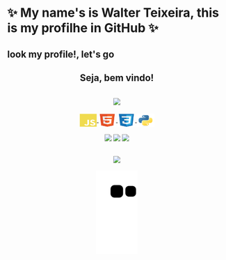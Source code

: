 


<h1>✨ My name's is Walter Teixeira, this is my profilhe in GitHub  ✨</h1>

<h2>look my profile!, let's go</h2>

<!-- 🔭 I’m currently working on ...
- 🌱 I’m currently learning ...
- 👯 I’m looking to collaborate on ...
- 🤔 I’m looking for help with ...
- 💬 Ask me about ...
- 📫 How to reach me: ...
- 😄 Pronouns: ...
- ⚡ Fun fact: ...
-->

<div align="center">
<h2> Seja, bem vindo!</h2>
</div>
</br>
<div align="center">
  <div align="center">
  <div align="center">
      <a href="https://github.com/rafaballerini">
      <!--img height="180em" src="https://github-readme-stats.vercel.app/api?username=walterteixeira&show_icons=true&theme=dracula&include_all_commits=true&count_private=true"-->
      <img height="180em" src="https://github-readme-stats.vercel.app/api/top-langs/?username=walterteixeira&layout=compact&langs_count=7&theme=dracula"/>
    </div>
    <div style="display: inline_block"><br>
      <img align="center" alt="Rafa-Js" height="30" width="40" src="https://raw.githubusercontent.com/devicons/devicon/master/icons/javascript/javascript-plain.svg">
      <img align="center" alt="Rafa-HTML" height="30" width="40" src="https://raw.githubusercontent.com/devicons/devicon/master/icons/html5/html5-original.svg">
      <img align="center" alt="Rafa-CSS" height="30" width="40" src="https://raw.githubusercontent.com/devicons/devicon/master/icons/css3/css3-original.svg">
      <img align="center" alt="Rafa-Python" height="30" width="40" src="https://raw.githubusercontent.com/devicons/devicon/master/icons/python/python-original.svg">
      
</div>
</br>

 <div align="center">
  <a href="https://instagram.com/walterteixeirasc" target="_blank"><img src="https://img.shields.io/badge/-Instagram-%23E4405F?style=for-the-badge&logo=instagram&logoColor=white" target="_blank"></a> 
      <a href = "mailto:teixeirapmsc@gmail.com"><img src="https://img.shields.io/badge/-Gmail-%23333?style=for-the-badge&logo=gmail&logoColor=white" target="_blank"></a>
      <a href="https://www.linkedin.com/in/walter-teixeira-4a607a1a5" target="_blank"><img src="https://img.shields.io/badge/-LinkedIn-%230077B5?style=for-the-badge&logo=linkedin&logoColor=white" target="_blank"></a> 
      
</div>
</br>
<p align="center">   <img alingn="center" src="https://profile-counter.glitch.me/WalterTeixeira/count.svg" /></p>


![snake gif](https://github.com/WalterTeixeira/WalterTeixeira/blob/output/github-contribution-grid-snake.svg)
